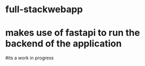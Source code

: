 # full-stackwebapp
# makes use of fastapi to run the backend of the application
#its a work in progress
